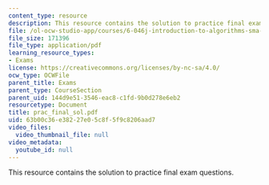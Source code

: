 ```yaml
---
content_type: resource
description: This resource contains the solution to practice final exam questions.
file: /ol-ocw-studio-app/courses/6-046j-introduction-to-algorithms-sma-5503-fall-2005/63b00c36e38227e05c8f5f9c8206aad7_prac_final_sol.pdf
file_size: 171396
file_type: application/pdf
learning_resource_types:
- Exams
license: https://creativecommons.org/licenses/by-nc-sa/4.0/
ocw_type: OCWFile
parent_title: Exams
parent_type: CourseSection
parent_uid: 144d9e51-3546-eac8-c1fd-9b0d278e6eb2
resourcetype: Document
title: prac_final_sol.pdf
uid: 63b00c36-e382-27e0-5c8f-5f9c8206aad7
video_files:
  video_thumbnail_file: null
video_metadata:
  youtube_id: null
---
```

This resource contains the solution to practice final exam questions.